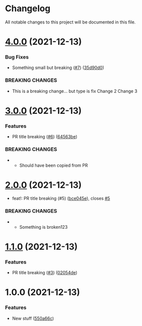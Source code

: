 # Changelog

All notable changes to this project will be documented in this file.

# [4.0.0](https://github.com/antonbabenko/pr-title-tests/compare/v3.0.0...v4.0.0) (2021-12-13)


### Bug Fixes

* Something small but breaking ([#7](https://github.com/antonbabenko/pr-title-tests/issues/7)) ([35d90d0](https://github.com/antonbabenko/pr-title-tests/commit/35d90d034a62c72f8c5052bf50d58dbe149f90b5))


### BREAKING CHANGES

* This is a breaking change... but type is fix
Change 2
Change 3

# [3.0.0](https://github.com/antonbabenko/pr-title-tests/compare/v2.0.0...v3.0.0) (2021-12-13)


### Features

* PR title breaking ([#6](https://github.com/antonbabenko/pr-title-tests/issues/6)) ([64563be](https://github.com/antonbabenko/pr-title-tests/commit/64563bea42b1b7dfd861d55bb77e739d934959b4))


### BREAKING CHANGES

* - Should have been copied from PR

# [2.0.0](https://github.com/antonbabenko/pr-title-tests/compare/v1.1.0...v2.0.0) (2021-12-13)


* feat!: PR title breaking (#5) ([bce045e](https://github.com/antonbabenko/pr-title-tests/commit/bce045ef32d6dce08905af914b6367a00cc709cc)), closes [#5](https://github.com/antonbabenko/pr-title-tests/issues/5)


### BREAKING CHANGES

* - Something is broken123

# [1.1.0](https://github.com/antonbabenko/pr-title-tests/compare/v1.0.0...v1.1.0) (2021-12-13)


### Features

* PR title breaking ([#3](https://github.com/antonbabenko/pr-title-tests/issues/3)) ([02054de](https://github.com/antonbabenko/pr-title-tests/commit/02054de7d9dd1ffdffed5a1c6b7b79e4775b0340))

# 1.0.0 (2021-12-13)


### Features

* New stuff ([550a66c](https://github.com/antonbabenko/pr-title-tests/commit/550a66c088639dee0e52aa03f897426922db5de8))
